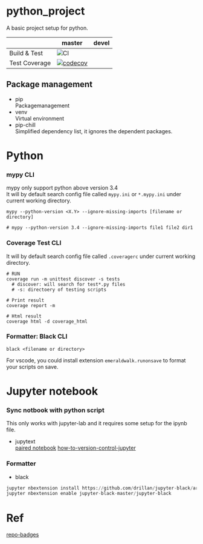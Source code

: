 # python_project
A basic project setup for python.  
  
| | master | devel |
|---|---|---|
| Build & Test | ![CI](https://github.com/lentychang/python_project/workflows/CI/badge.svg?branch=master) | |
| Test Coverage | [![codecov](https://codecov.io/gh/lentychang/python_project/branch/master/graph/badge.svg)](https://codecov.io/gh/lentychang/python_project) | |  


## Package management
- pip  
  Packagemanagement
- venv  
  Virtual environment
- pip-chill  
  Simplified dependency list, it ignores the dependent packages.

# Python

### mypy CLI
mypy only support python above version 3.4  
It will by default search config file called `mypy.ini` or `*.mypy.ini` under current working directory.
```
mypy --python-version <X.Y> --ignore-missing-imports [filename or directory]

# mypy --python-version 3.4 --ignore-missing-imports file1 file2 dir1
```
### Coverage Test CLI
It will by default search config file called `.coveragerc` under current working directory.
```
# RUN
coverage run -m unittest discover -s tests 
  # discover: will search for test*.py files  
  # -s: directoery of testing scripts  

# Print result
coverage report -m

# Html result
coverage html -d coverage_html
```

### Formatter: Black CLI
```
black <filename or directory>
```  
For vscode, you could install extension `emeraldwalk.runonsave` to format your scripts on save.

# Jupyter notebook

### Sync notbook with python script
This only works with jupyter-lab and it requires some setup for the ipynb file.
- jupytext  
[paired notebook](https://jupytext.readthedocs.io/en/latest/paired-notebooks.html)
[how-to-version-control-jupyter](https://nextjournal.com/schmudde/how-to-version-control-jupyter)

### Formatter
- black
```python
jupyter nbextension install https://github.com/drillan/jupyter-black/archive/master.zip -- user
jupyter nbextension enable jupyter-black-master/jupyter-black
```


# Ref
[repo-badges](https://github.com/dwyl/repo-badges)